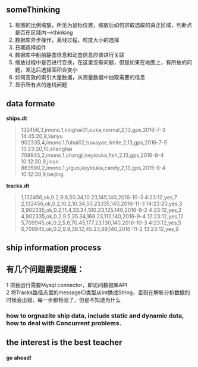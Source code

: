## someThinking
1. 视图的比例缩放，所见为鼠标位置，缩放后如何求取选取的真正区域，判断点是否在区域内-->thinking
2. 数据库异步操作，离线过程，粒度大小的选择
3. 日期选择组件
4. 数据库中船舶静态信息和动态信息应该进行关联
5. 缩放过程中是否进行变换，在这里没有问题，但是如果在地图上，有所放的问题，发达后选择面积会变小
6. 如何高效的索引大量数据，从海量数据中抽取需要的信息
7. 显示所有点的连线问题

## data formate
**ships.dt**
> 132456,3,imono.1,xinghai01,ouka,normal,2,13,gps,2016-7-3 14:45:20,8,lianyu<br>
> 902335,4,imono.1,fuhai02,tuwayae,limite,2,13,gps,2016-7-5 13:23:20,10,shanghai<br>
> 709945,2,imono.1,changji,keylouka,fish,2,13,gps,2016-8-4 10:12:30,9,jinan<br>
> 863590,2,imono.1,yiguo,keylouka,candy,2,13,gps,2015-8-4 10:12:30,9,beijing<br>

**tracks.dt**
> 1,132456,ok,0.2,9.8,50.34,10.23,145,140,2016-10-3 4:23:12,yes,7<br>
> 2,132456,ok,0.2,10.2,10.34,50.23,135,140,2016-11-3 14:23:20,yes,3<br>
> 3,902335,ok,0.2,11.4,33.34,100.23,125,140,2016-8-2 4:23:12,yes,2<br>
> 4,902335,ok,0.2,9.5,35.34,168.23,112,140,2016-9-4 12:23:12,yes,12<br>
> 5,709945,ok,0.2,5.8,70.45,177.23,130,140,2016-10-3 4:23:12,yes,5<br>
> 6,709945,ok,0.2,9.9,38.12,45.23,89,140,2016-11-2 13:23:12,yes,9<br>

## ship information process
## 有几个问题需要提醒：  
1 项目运行需要Mysql connector，即访问数据库API  
2 将Tracks路径点里的messageID类型从Int换成String，否则在解析分析数据的时候会出错，每一步都检验了，但是不知道为什么  

### how to orgnazite ship data, include static and dynamic data, how to deal with Concurrent problems.

## the interest is the best teacher
#### go ahead!






